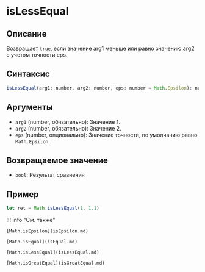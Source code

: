 # isLessEqual

## Описание
Возвращает `true`, если значение arg1 меньше или равно значению arg2 с учетом точности eps.

## Синтаксис
```javascript
isLessEqual(arg1: number, arg2: number, eps: number = Math.Epsilon): number
``` 

## Аргументы
- `arg1` (number, обязательно): Значение 1.
- `arg2` (number, обязательно): Значение 2.
- `eps` (number, опционально): Значение точности, по умолчанию равно `Math.Epsilon`.

## Возвращаемое значение
- `bool`: Результат сравнения

## Пример
``` javascript linenums="1"
let ret = Math.isLessEqual(1, 1.1)
``` 

!!! info "См. также"

    [Math.isEpsilon](isEpsilon.md)

    [Math.isEqual](isEqual.md)

    [Math.isLessEqual](isLessEqual.md)

    [Math.isGreatEqual](isGreatEqual.md)
